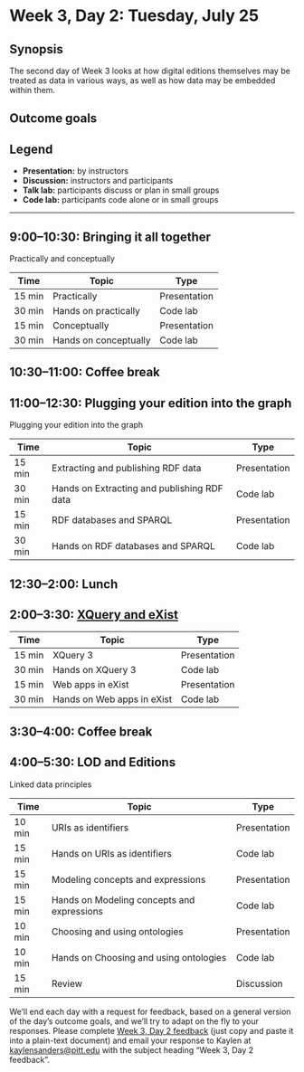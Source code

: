 # Week 3, Day 2: Tuesday, July 25
## Synopsis

The second day of Week 3 looks at how digital editions themselves may be treated as data in various ways, as well as how data may be embedded within them.

## Outcome goals
## Legend

* **Presentation:** by instructors
* **Discussion:** instructors and participants
* **Talk lab:** participants discuss or plan in small groups
* **Code lab:** participants code alone or in small groups

* * *
## 9:00–10:30: Bringing it all together

Practically and conceptually

Time | Topic | Type
---- | ---- | ---- 
15 min | Practically | Presentation
30 min | Hands on practically | Code lab
15 min | Conceptually | Presentation
30 min | Hands on conceptually | Code lab

## 10:30–11:00: Coffee break

## 11:00–12:30: Plugging your edition into the graph

Plugging your edition into the graph

Time | Topic | Type
---- | ---- | ---- 
15 min | Extracting and publishing RDF data | Presentation
30 min | Hands on Extracting and publishing RDF data | Code lab
15 min | RDF databases and SPARQL | Presentation
30 min | Hands on RDF databases and SPARQL | Code lab

## 12:30–2:00: Lunch

## 2:00–3:30: [XQuery and eXist](exist_xquery_webapps.md)

Time | Topic | Type
---- | ---- | ---- 
15 min | XQuery 3 | Presentation
30 min | Hands on XQuery 3 | Code lab
15 min | Web apps in eXist | Presentation
30 min | Hands on Web apps in eXist | Code lab

## 3:30–4:00: Coffee break

## 4:00–5:30: LOD and Editions

Linked data principles

Time | Topic | Type
---- | ---- | ---- 
10 min | URIs as identifiers | Presentation
15 min | Hands on URIs as identifiers | Code lab
15 min | Modeling concepts and expressions | Presentation
15 min | Hands on Modeling concepts and expressions | Code lab
10 min | Choosing and using ontologies | Presentation
10 min | Hands on Choosing and using ontologies | Code lab
15 min | Review | Discussion

We’ll end each day with a request for feedback, based on a general version of the day’s outcome goals, and we’ll try to adapt on the fly to your responses. Please complete [Week 3, Day 2 feedback](week_3_day_2_feedback.md) (just copy and paste it into a plain-text document) and email your response to Kaylen at [kaylensanders@pitt.edu](mailto:kaylensanders@pitt.edu) with the subject heading “Week 3, Day 2 feedback”.